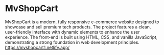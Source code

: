# MvShopCart
MvShopCart is a modern, fully responsive e-commerce website designed to showcase and sell premium tech products. The project features a clean, user-friendly interface with dynamic elements to enhance the user experience. The front-end is built using HTML, CSS, and vanilla JavaScript, demonstrating a strong foundation in web development principles.
https://mvshopcart1.netlify.app/
